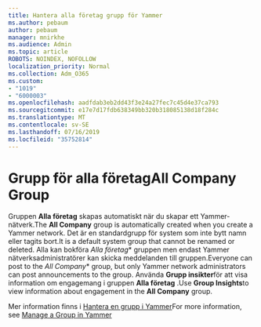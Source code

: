 ```yaml
---
title: Hantera alla företag grupp för Yammer
ms.author: pebaum
author: pebaum
manager: mnirkhe
ms.audience: Admin
ms.topic: article
ROBOTS: NOINDEX, NOFOLLOW
localization_priority: Normal
ms.collection: Adm_O365
ms.custom:
- "1019"
- "6000003"
ms.openlocfilehash: aadfdab3eb2dd43f3e24a27fec7c45d4e37ca793
ms.sourcegitcommit: e17e7d17fdb638349bb320b318085138d18f284c
ms.translationtype: MT
ms.contentlocale: sv-SE
ms.lasthandoff: 07/16/2019
ms.locfileid: "35752814"
---
```

# <a name="all-company-group"></a><span data-ttu-id="453f8-102">Grupp för alla företag</span><span class="sxs-lookup"><span data-stu-id="453f8-102">All Company Group</span></span>

<span data-ttu-id="453f8-103">Gruppen **Alla företag** skapas automatiskt när du skapar ett Yammer-nätverk.</span><span class="sxs-lookup"><span data-stu-id="453f8-103">The **All Company** group is automatically created when you create a Yammer network.</span></span> <span data-ttu-id="453f8-104">Det är en standardgrupp för system som inte bytt namn eller tagits bort.</span><span class="sxs-lookup"><span data-stu-id="453f8-104">It is a default system group that cannot be renamed or deleted.</span></span> <span data-ttu-id="453f8-105">Alla kan bokföra *Alla företag*\* gruppen men endast Yammer nätverksadministratörer kan skicka meddelanden till gruppen.</span><span class="sxs-lookup"><span data-stu-id="453f8-105">Everyone can post to the *All Company*\* group, but only Yammer network administrators can post announcements to the group.</span></span> <span data-ttu-id="453f8-106">Använda **Grupp insikter**för att visa information om engagemang i gruppen **Alla företag** .</span><span class="sxs-lookup"><span data-stu-id="453f8-106">Use **Group Insights**to view information about engagement in the **All Company** group.</span></span>

<span data-ttu-id="453f8-107">Mer information finns i [Hantera en grupp i Yammer](https://support.office.com/article/Manage-a-group-in-Yammer-6e05c6d6-5548-4c88-89cd-e6757a514ef2)</span><span class="sxs-lookup"><span data-stu-id="453f8-107">For more information, see [Manage a Group in Yammer](https://support.office.com/article/Manage-a-group-in-Yammer-6e05c6d6-5548-4c88-89cd-e6757a514ef2)</span></span>
